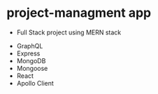 # project-managment app

- Full Stack project using MERN stack

* GraphQL
* Express
* MongoDB
* Mongoose
* React
* Apollo Client
